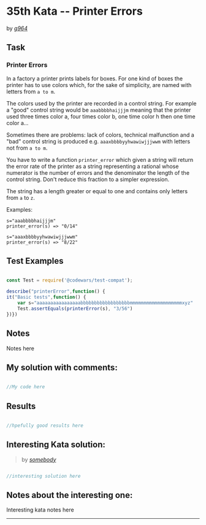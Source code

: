 # 35th Kata -- Printer Errors






by *[g964](https://www.codewars.com/users/g964)*


## Task

### Printer Errors


In a factory a printer prints labels for boxes. For one kind of boxes the printer has to use colors which, for the sake of simplicity, are named with letters from ```a to m```.

The colors used by the printer are recorded in a control string. For example a "good" control string would be ```aaabbbbhaijjjm``` meaning that the printer used three times color a, four times color b, one time color h then one time color a...

Sometimes there are problems: lack of colors, technical malfunction and a "bad" control string is produced e.g. ```aaaxbbbbyyhwawiwjjjwwm``` with letters not from ```a to m```.

You have to write a function ```printer_error``` which given a string will return the error rate of the printer as a string representing a rational whose numerator is the number of errors and the denominator the length of the control string. Don't reduce this fraction to a simpler expression.

The string has a length greater or equal to one and contains only letters from ```a``` to ```z```.

Examples:
```
s="aaabbbbhaijjjm"
printer_error(s) => "0/14"

s="aaaxbbbbyyhwawiwjjjwwm"
printer_error(s) => "8/22"
```

## Test Examples

```js

const Test = require('@codewars/test-compat');

describe("printerError",function() {
it("Basic tests",function() {
    var s="aaaaaaaaaaaaaaaabbbbbbbbbbbbbbbbbbmmmmmmmmmmmmmmmmmmmxyz"
    Test.assertEquals(printerError(s), "3/56")
})})
```


## Notes

Notes here

## My solution with comments:

```js

//My code here

```


## Results

```js

//hpefully good results here

```

## Interesting Kata solution:
> by *[somebody](LINKHERE)*

```js

//interesting solution here

```

## Notes about the interesting one:

Interesting kata notes here

---